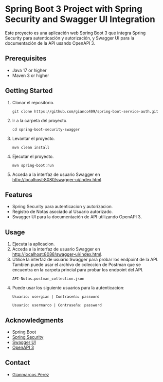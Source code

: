 # Spring Boot 3 Project with Spring Security and Swagger UI Integration

Este proyecto es una aplicación web Spring Boot 3 que integra Spring Security para autenticación y autorización,
y Swagger UI para la documentación de la API usando OpenAPI 3.

## Prerequisites

- Java 17 or higher
- Maven 3 or higher

## Getting Started

1. Clonar el repositorio.
   ```
   git clone https://github.com/gianco409/spring-boot-service-auth.git
   ```

2. Ir a la carpeta del proyecto.
    ```
   cd spring-boot-security-swagger
   ```

3. Levantar el proyecto.
    ```
   mvn clean install
   ```

4. Ejecutar el proyecto.
    ```
   mvn spring-boot:run
   ```

5. Acceda a la interfaz de usuario Swagger en [http://localhost:8080/swagger-ui/index.html](http://localhost:8080/swagger-ui/index.html). 

## Features

- Spring Security para autenticacion y autorizacion.
- Registro de Notas asociado al Usuario autorizado.
- Swagger UI para la documentación de API utilizando OpenAPI 3.

## Usage

1. Ejecuta la aplicacion.
2. Acceda a la interfaz de usuario Swagger en [http://localhost:8088/swagger-ui/index.html](http://localhost:8088/swagger-ui/index.html).
3. Utilice la interfaz de usuario Swagger para probar los endpoint de la API. Tambien puede usar el archivo de coleccion de Postman que se encuentra en la carpeta princial para probar los endpoint del API.
   ```
   API-Notas.postman_collection.json
   ```
4. Puede usar los siguiente usuarios para la autenticacion: 
   ```
   Usuario: usergian | Contraseña: password
   ```
   ```
   Usuario: usermarco | Contraseña: password
   ```

## Acknowledgments

- [Spring Boot](https://spring.io/projects/spring-boot)
- [Spring Security](https://spring.io/projects/spring-security)
- [Swagger UI](https://swagger.io/tools/swagger-ui/)
- [OpenAPI 3](https://swagger.io/specification/)

## Contact

- [Gianmarcos Perez](gianco409@gmail.com)

